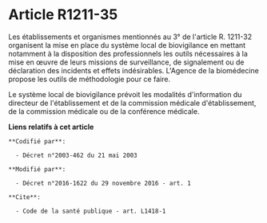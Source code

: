 # Article R1211-35

Les  établissements et organismes mentionnés au 3° de l'article R. 1211-32  organisent la mise en place du système local de
biovigilance en mettant  notamment à la disposition des professionnels les outils nécessaires à  la mise en œuvre de leurs
missions de surveillance, de signalement ou de  déclaration des incidents et effets indésirables. L'Agence de la  biomédecine
propose les outils de méthodologie pour ce faire. 

Le système local de biovigilance prévoit les modalités d'information du  directeur de l'établissement et de la commission
médicale  d'établissement, de la commission médicale ou de la conférence médicale.

**Liens relatifs à cet article**

	**Codifié par**:

	  - Décret n°2003-462 du 21 mai 2003

	**Modifié par**:

	  - Décret n°2016-1622 du 29 novembre 2016 - art. 1

	**Cite**:

	  - Code de la santé publique - art. L1418-1
